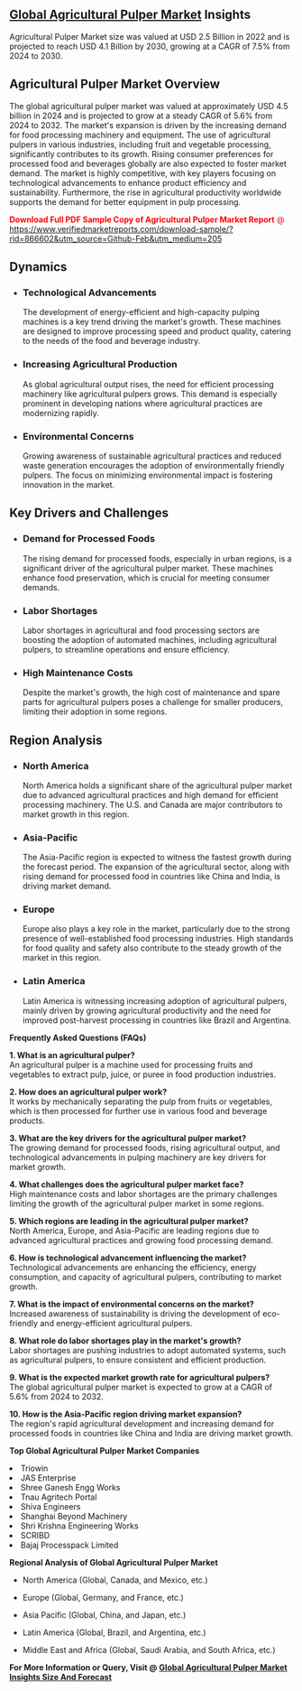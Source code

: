 <h2><a href="https://www.verifiedmarketreports.com/download-sample/?rid=866602&amp;utm_source=Github&amp;utm_medium=205" target="_blank">Global Agricultural Pulper Market</a> Insights</h2><p>Agricultural Pulper Market size was valued at USD 2.5 Billion in 2022 and is projected to reach USD 4.1 Billion by 2030, growing at a CAGR of 7.5% from 2024 to 2030.</p><p> <h2>Agricultural Pulper Market Overview</h2> <p>The global agricultural pulper market was valued at approximately USD 4.5 billion in 2024 and is projected to grow at a steady CAGR of 5.6% from 2024 to 2032. The market's expansion is driven by the increasing demand for food processing machinery and equipment. The use of agricultural pulpers in various industries, including fruit and vegetable processing, significantly contributes to its growth. Rising consumer preferences for processed food and beverages globally are also expected to foster market demand. The market is highly competitive, with key players focusing on technological advancements to enhance product efficiency and sustainability. Furthermore, the rise in agricultural productivity worldwide supports the demand for better equipment in pulp processing. </p> <p><p><span class=""><span style="color: #ff0000;"><strong>Download Full PDF Sample Copy of Agricultural Pulper Market Report</strong> @ </span><a href="https://www.verifiedmarketreports.com/download-sample/?rid=866602&amp;utm_source=Github-Feb&amp;utm_medium=205" target="_blank">https://www.verifiedmarketreports.com/download-sample/?rid=866602&amp;utm_source=Github-Feb&amp;utm_medium=205</a></span></p></p> <h2>Dynamics</h2> <ul> <li><h3>Technological Advancements</h3> The development of energy-efficient and high-capacity pulping machines is a key trend driving the market's growth. These machines are designed to improve processing speed and product quality, catering to the needs of the food and beverage industry.</li> <li><h3>Increasing Agricultural Production</h3> As global agricultural output rises, the need for efficient processing machinery like agricultural pulpers grows. This demand is especially prominent in developing nations where agricultural practices are modernizing rapidly.</li> <li><h3>Environmental Concerns</h3> Growing awareness of sustainable agricultural practices and reduced waste generation encourages the adoption of environmentally friendly pulpers. The focus on minimizing environmental impact is fostering innovation in the market.</li> </ul> <h2>Key Drivers and Challenges</h2> <ul> <li><h3>Demand for Processed Foods</h3> The rising demand for processed foods, especially in urban regions, is a significant driver of the agricultural pulper market. These machines enhance food preservation, which is crucial for meeting consumer demands.</li> <li><h3>Labor Shortages</h3> Labor shortages in agricultural and food processing sectors are boosting the adoption of automated machines, including agricultural pulpers, to streamline operations and ensure efficiency.</li> <li><h3>High Maintenance Costs</h3> Despite the market's growth, the high cost of maintenance and spare parts for agricultural pulpers poses a challenge for smaller producers, limiting their adoption in some regions.</li> </ul> <h2>Region Analysis</h2> <ul> <li><h3>North America</h3> North America holds a significant share of the agricultural pulper market due to advanced agricultural practices and high demand for efficient processing machinery. The U.S. and Canada are major contributors to market growth in this region.</li> <li><h3>Asia-Pacific</h3> The Asia-Pacific region is expected to witness the fastest growth during the forecast period. The expansion of the agricultural sector, along with rising demand for processed food in countries like China and India, is driving market demand.</li> <li><h3>Europe</h3> Europe also plays a key role in the market, particularly due to the strong presence of well-established food processing industries. High standards for food quality and safety also contribute to the steady growth of the market in this region.</li> <li><h3>Latin America</h3> Latin America is witnessing increasing adoption of agricultural pulpers, mainly driven by growing agricultural productivity and the need for improved post-harvest processing in countries like Brazil and Argentina.</li> </ul> <p><b>Frequently Asked Questions (FAQs)</b></p> <p><b>1. What is an agricultural pulper?</b><br> An agricultural pulper is a machine used for processing fruits and vegetables to extract pulp, juice, or puree in food production industries.</p> <p><b>2. How does an agricultural pulper work?</b><br> It works by mechanically separating the pulp from fruits or vegetables, which is then processed for further use in various food and beverage products.</p> <p><b>3. What are the key drivers for the agricultural pulper market?</b><br> The growing demand for processed foods, rising agricultural output, and technological advancements in pulping machinery are key drivers for market growth.</p> <p><b>4. What challenges does the agricultural pulper market face?</b><br> High maintenance costs and labor shortages are the primary challenges limiting the growth of the agricultural pulper market in some regions.</p> <p><b>5. Which regions are leading in the agricultural pulper market?</b><br> North America, Europe, and Asia-Pacific are leading regions due to advanced agricultural practices and growing food processing demand.</p> <p><b>6. How is technological advancement influencing the market?</b><br> Technological advancements are enhancing the efficiency, energy consumption, and capacity of agricultural pulpers, contributing to market growth.</p> <p><b>7. What is the impact of environmental concerns on the market?</b><br> Increased awareness of sustainability is driving the development of eco-friendly and energy-efficient agricultural pulpers.</p> <p><b>8. What role do labor shortages play in the market's growth?</b><br> Labor shortages are pushing industries to adopt automated systems, such as agricultural pulpers, to ensure consistent and efficient production.</p> <p><b>9. What is the expected market growth rate for agricultural pulpers?</b><br> The global agricultural pulper market is expected to grow at a CAGR of 5.6% from 2024 to 2032.</p> <p><b>10. How is the Asia-Pacific region driving market expansion?</b><br> The region's rapid agricultural development and increasing demand for processed foods in countries like China and India are driving market growth.</p> </p><p><strong>Top Global Agricultural Pulper Market Companies</strong></p><div data-test-id=""><p><li>Triowin</li><li> JAS Enterprise</li><li> Shree Ganesh Engg Works</li><li> Tnau Agritech Portal</li><li> Shiva Engineers</li><li> Shanghai Beyond Machinery</li><li> Shri Krishna Engineering Works</li><li> SCRIBD</li><li> Bajaj Processpack Limited</li></p><div><strong>Regional Analysis of&nbsp;Global Agricultural Pulper Market</strong></div><ul><li dir="ltr"><p dir="ltr">North America&nbsp;(Global, Canada, and Mexico, etc.)</p></li><li dir="ltr"><p dir="ltr">Europe (Global, Germany, and France, etc.)</p></li><li dir="ltr"><p dir="ltr">Asia Pacific&nbsp;(Global, China, and Japan, etc.)</p></li><li dir="ltr"><p dir="ltr">Latin America&nbsp;(Global, Brazil, and Argentina, etc.)</p></li><li dir="ltr">Middle East and Africa&nbsp;(Global, Saudi Arabia, and South Africa, etc.)</li></ul><p><strong>For More Information or Query, Visit @&nbsp;</strong><strong><a href="https://www.verifiedmarketreports.com/product/agricultural-pulper-market/?utm_source=Github&amp;utm_medium=205" target="_blank">Global Agricultural Pulper Market Insights Size And Forecast</a></strong></p></div>
